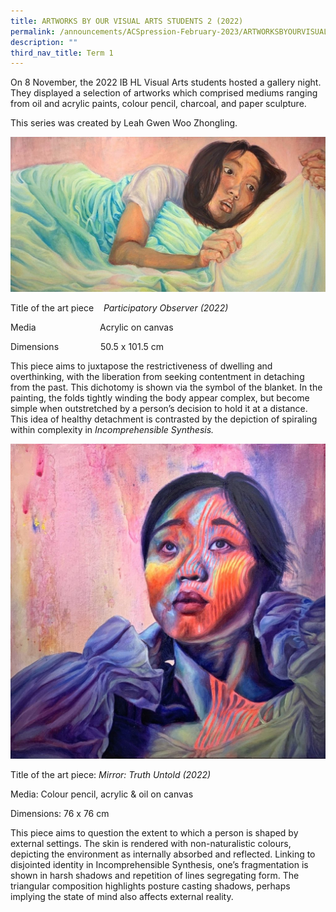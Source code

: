 ```yaml
---
title: ARTWORKS BY OUR VISUAL ARTS STUDENTS 2 (2022)
permalink: /announcements/ACSpression-February-2023/ARTWORKSBYOURVISUALARTSSTUDENTS22022/
description: ""
third_nav_title: Term 1
---
```

On 8 November, the 2022 IB HL Visual Arts students hosted a gallery night. They displayed a selection of artworks which comprised mediums ranging from oil and acrylic paints, colour pencil, charcoal, and paper sculpture.

This series was created by Leah Gwen Woo Zhongling.

![](/images/ACSpression/Picture1-2-1024x503.jpg)

Title of the art piece    *Participatory Observer (2022)*

Media                          Acrylic on canvas

Dimensions                 50.5 x 101.5 cm

This piece aims to juxtapose the restrictiveness of dwelling and overthinking, with the liberation from seeking contentment in detaching from the past. This dichotomy is shown via the symbol of the blanket. In the painting, the folds tightly winding the body appear complex, but become simple when outstretched by a person’s decision to hold it at a distance. This idea of healthy detachment is contrasted by the depiction of spiraling within complexity in _Incomprehensible Synthesis._

![](/images/ACSpression/Picture2-2-1024x1024.jpg)

Title of the art piece: *Mirror: Truth Untold (2022)*

Media: Colour pencil, acrylic & oil on canvas

Dimensions: 76 x 76 cm

This piece aims to question the extent to which a person is shaped by external settings. The skin is rendered with non-naturalistic colours, depicting the environment as internally absorbed and reflected. Linking to disjointed identity in Incomprehensible Synthesis, one’s fragmentation is shown in harsh shadows and repetition of lines segregating form. The triangular composition highlights posture casting shadows, perhaps implying the state of mind also affects external reality.